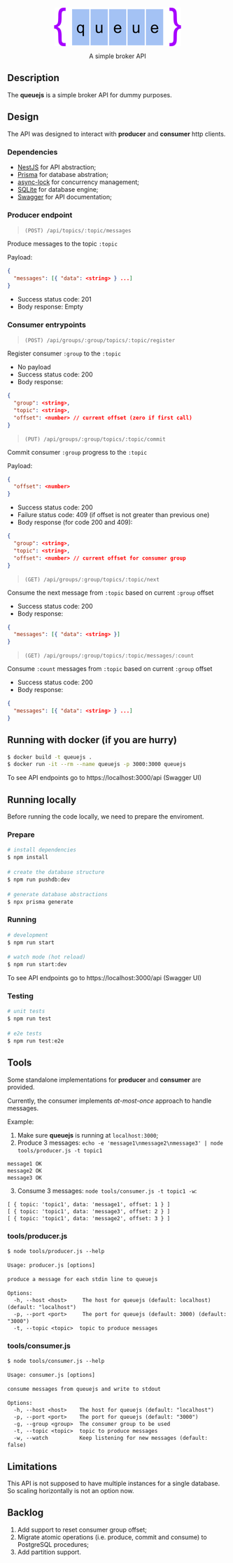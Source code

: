 <p align="center">
  <img src="./images/logo.png" align="center">
</p>

<p align="center">A simple broker API</p>

## Description

The **queuejs** is a simple broker API for dummy purposes.

## Design

The API was designed to interact with **producer** and **consumer** http clients.
### Dependencies
- [NestJS](https://nestjs.com) for API abstraction;
- [Prisma](https://www.prisma.io) for database abstration;
- [async-lock](https://www.npmjs.com/package/async-lock) for concurrency management;
- [SQLite](https://www.sqlite.org/index.html) for database engine;
- [Swagger](https://swagger.io) for API documentation;

### Producer endpoint

> `(POST) /api/topics/:topic/messages`

Produce messages to the topic `:topic`

Payload:
```json
{
  "messages": [{ "data": <string> } ...]
}
```
- Success status code: 201
- Body response: Empty
### Consumer entrypoints

> `(POST) /api/groups/:group/topics/:topic/register`

Register consumer `:group` to the `:topic`
- No payload
- Success status code: 200
- Body response:
```json
{
  "group": <string>,
  "topic": <string>,
  "offset": <number> // current offset (zero if first call)
}
```

> `(PUT) /api/groups/:group/topics/:topic/commit`

Commit consumer `:group` progress to the `:topic`

Payload:
```json
{
  "offset": <number>
}
```
- Success status code: 200
- Failure status code: 409 (if offset is not greater than previous one)
- Body response (for code 200 and 409):
```json
{
  "group": <string>,
  "topic": <string>,
  "offset": <number> // current offset for consumer group
}
```

> `(GET) /api/groups/:group/topics/:topic/next`

Consume the next message from `:topic` based on current `:group` offset
- Success status code: 200
- Body response:
```json
{
  "messages": [{ "data": <string> }]
}
```

> `(GET) /api/groups/:group/topics/:topic/messages/:count`

Consume `:count` messages from `:topic` based on current `:group` offset
- Success status code: 200
- Body response:
```json
{
  "messages": [{ "data": <string> } ...]
}
```

## Running with docker (if you are hurry)


```bash
$ docker build -t queuejs .
$ docker run -it --rm --name queuejs -p 3000:3000 queuejs
```

To see API endpoints go to https://localhost:3000/api (Swagger UI)

## Running locally

Before running the code locally, we need to prepare the enviroment.

### Prepare

```bash
# install dependencies
$ npm install

# create the database structure
$ npm run pushdb:dev

# generate database abstractions
$ npx prisma generate
```

### Running

```bash
# development
$ npm run start

# watch mode (hot reload)
$ npm run start:dev
```

To see API endpoints go to https://localhost:3000/api (Swagger UI)

### Testing

```bash
# unit tests
$ npm run test

# e2e tests
$ npm run test:e2e
```

## Tools

Some standalone implementations for **producer** and **consumer** are provided.

Currently, the consumer implements *at-most-once* approach to handle messages.

Example:
  1. Make sure **queuejs** is running at `localhost:3000`;
  2. Produce 3 messages: `echo -e 'message1\nmessage2\nmessage3' | node tools/producer.js -t topic1`
  ```
message1 OK
message2 OK
message3 OK
  ```
  3. Consume 3 messages: `node tools/consumer.js -t topic1 -w`:
  ```
[ { topic: 'topic1', data: 'message1', offset: 1 } ]
[ { topic: 'topic1', data: 'message3', offset: 2 } ]
[ { topic: 'topic1', data: 'message2', offset: 3 } ]
  ```

### **tools/producer.js**

```
$ node tools/producer.js --help

Usage: producer.js [options]

produce a message for each stdin line to queuejs

Options:
  -h, --host <host>     The host for queuejs (default: localhost) (default: "localhost")
  -p, --port <port>     The port for queuejs (default: 3000) (default: "3000")
  -t, --topic <topic>  topic to produce messages
```

### **tools/consumer.js**

```
$ node tools/consumer.js --help

Usage: consumer.js [options]

consume messages from queuejs and write to stdout

Options:
  -h, --host <host>    The host for queuejs (default: "localhost")
  -p, --port <port>    The port for queuejs (default: "3000")
  -g, --group <group>  The consumer group to be used
  -t, --topic <topic>  topic to produce messages
  -w, --watch          Keep listening for new messages (default: false)
```

## Limitations

This API is not supposed to have multiple instances for a single database.
So scaling horizontally is not an option now.
## Backlog

1. Add support to reset consumer group offset;
2. Migrate atomic operations (i.e. produce, commit and consume) to PostgreSQL procedures;
3. Add partition support.